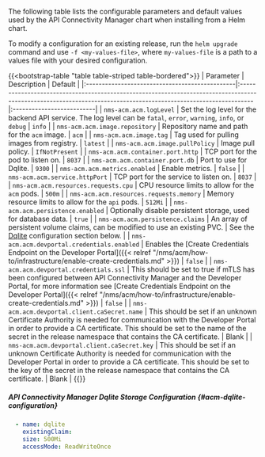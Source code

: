 The following table lists the configurable parameters and default values used by the API Connectivity Manager chart when installing from a Helm chart.

To modify a configuration for an existing release, run the `helm upgrade` command and use `-f <my-values-file>`, where `my-values-file` is a path to a values file with your desired configuration.

{{<bootstrap-table "table table-striped table-bordered">}}
| Parameter | Description | Default |
|:-----------------------------------------------|:----------------------------------------------------------------------------------------------------------------------------------------------------------------|:--------------------------|
| `nms-acm.acm.logLevel`                        | Set the log level for the backend API service. The log level can be `fatal`, `error`, `warning`, `info`, or `debug` | `info` |
| `nms-acm.acm.image.repository`                | Repository name and path for the `acm` image. | `acm` |
| `nms-acm.acm.image.tag`                       | Tag used for pulling images from registry. | `latest` |
| `nms-acm.acm.image.pullPolicy`                | Image pull policy. | `IfNotPresent` |
| `nms-acm.acm.container.port.http`             | TCP port for the pod to listen on. | `8037` |
| `nms-acm.acm.container.port.db`               | Port to use for Dqlite. | `9300` |
| `nms-acm.acm.metrics.enabled`                 | Enable metrics. | `false` |
| `nms-acm.acm.service.httpPort`                | TCP port for the service to listen on. | `8037` |
| `nms-acm.acm.resources.requests.cpu`          | CPU resource limits to allow for the `acm` pods. | `500m` |
| `nms-acm.acm.resources.requests.memory`       | Memory resource limits to allow for the `api` pods. | `512Mi` |
| `nms-acm.acm.persistence.enabled`             | Optionally disable persistent storage, used for database data. | `true` |
| `nms-acm.acm.persistence.claims`              | An array of persistent volume claims, can be modified to use an existing PVC. | See the [Dqlite](#acm-dqlite-configuration) configuration section below. |
| `nms-acm.acm.devportal.credentials.enabled`    | Enables the [Create Credentials Endpoint on the Developer Portal]({{< relref "/nms/acm/how-to/infrastructure/enable-create-credentials.md" >}}) | `false` |
| `nms-acm.acm.devportal.credentials.ssl`    | This should be set to true if mTLS has been configured between API Connectivity Manager and the Developer Portal, for more information see [Create Credentials Endpoint on the Developer Portal]({{< relref "/nms/acm/how-to/infrastructure/enable-create-credentials.md" >}}) | `false` |
| `nms-acm.acm.devportal.client.caSecret.name`   | This should be set if an unknown Certificate Authority is needed for communication with the Developer Portal in order to provide a CA certificate. This should be set to the name of the secret in the release namespace that contains the CA certificate. | Blank |
| `nms-acm.acm.devportal.client.caSecret.key`    | This should be set if an unknown Certificate Authority is needed for communication with the Developer Portal in order to provide a CA certificate. This should be set to the key of the secret in the release namespace that contains the CA certificate.  | Blank |
{{</bootstrap-table>}}

##### API Connectivity Manager Dqlite Storage Configuration {#acm-dqlite-configuration}

```yaml
  - name: dqlite
    existingClaim:
    size: 500Mi
    accessMode: ReadWriteOnce
```
